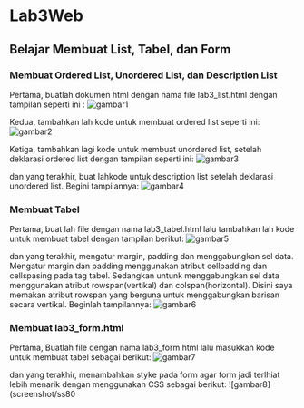 # Lab3Web

## Belajar Membuat List, Tabel, dan Form

### Membuat Ordered List, Unordered List, dan Description List
Pertama, buatlah dokumen html dengan nama file lab3_list.html dengan tampilan seperti ini :
![gambar1](screenshot/ss1)

Kedua, tambahkan lah kode untuk membuat ordered list seperti ini:
![gambar2](screenshot/ss2)

Ketiga, tambahkan lagi kode untuk membuat unordered list, setelah deklarasi ordered list dengan tampilan seperti ini:
![gambar3](screenshot/ss3)

dan yang terakhir, buat lahkode untuk description list setelah deklarasi unordered list. Begini tampilannya:
![gambar4](screenshot/ss4)

### Membuat Tabel
Pertama, buat lah file dengan nama lab3_tabel.html lalu tambahkan lah kode untuk membuat tabel dengan tampilan berikut:
![gambar5](screenshot/ss5)

dan yang terakhir, mengatur margin, padding dan menggabungkan sel data. Mengatur margin dan padding menggunakan atribut cellpadding dan cellspasing pada tag tabel. Sedangkan untunk menggabungkan sel data menggunakan atribut rowspan(vertikal) dan colspan(horizontal). Disini saya memakan atribut rowspan yang berguna untuk menggabungkan barisan secara vertikal. Beginlah tampilannya:
![gambar6](screenshot/ss6)

### Membuat lab3_form.html
Pertama, Buatlah file dengan nama lab3_form.html lalu masukkan kode untuk membuat tabel sebagai berikut:
![gambar7](screenshot/ss7)

dan yang terakhir, menambahkan styke pada form agar form jadi terlhiat lebih menarik dengan menggunakan CSS sebagai berikut:
![gambar8](screenshot/ss80